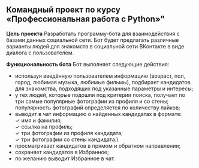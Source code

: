 ## Командный проект по курсу «Профессиональная работа с Python»"

**Цель проекта**
Разработать программу-бота для взаимодействия с базами данных социальной сети.
Бот будет предлагать различные варианты людей для знакомств в социальной сети ВКонтакте в виде диалога с пользователем.

**Функциональность бота**
Бот выполняет следующие действия:

- используя введённую пользователем информацию (возраст, пол, город, любимая музыка, любимые фильмы), подбирает кандидатов для знакомства, подходящих под указанные параметры и интересы;
- у тех людей, которые подошли под критерии поиска, получает по три самые популярные фотографии из профиля и со стены; популярность фотографий определяется по количеству лайков;
- выводит в чат информацию о найденных кандидатах в формате:\
   ✓ имя и фамилия;\
   ✓ ссылка на профиль;\
   ✓ три фотографии из профиля кандидата;\
   ✓ три фотографии со стены кандидата.\
- просматривает кандидатов в прямом и обратном направлении;
- сохраняет кандидатов в Избранное;
- по желанию выводит Избранное в чат.
